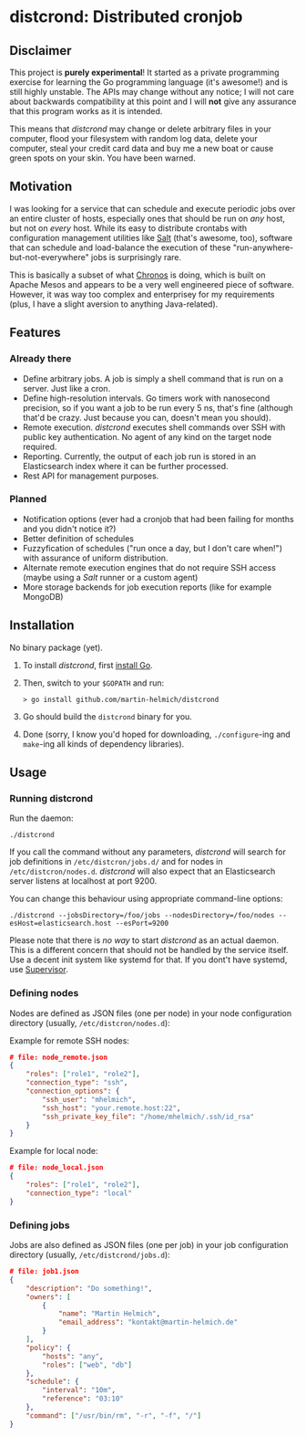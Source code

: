 distcrond: Distributed cronjob
==============================

Disclaimer
----------

This project is **purely experimental**! It started as a private programming exercise for learning the Go programming
language (it's awesome!) and is still highly unstable. The APIs may change without any notice; I will not care about
backwards compatibility at this point and I will **not** give any assurance that this program works as it is intended.

This means that *distcrond* may change or delete arbitrary files in your computer, flood your filesystem with random log
data, delete your computer, steal your credit card data and buy me a new boat or cause green spots on your skin. You have
been warned.

Motivation
----------

I was looking for a service that can schedule and execute periodic jobs over an entire cluster of hosts, especially ones
that should be run on *any* host, but not on *every* host. While its easy to distribute crontabs with configuration
management utilities like [Salt](http://saltstack.com) (that's awesome, too), software that
can schedule and load-balance the execution of these "run-anywhere-but-not-everywhere" jobs is surprisingly rare.

This is basically a subset of what [Chronos](https://github.com/mesos/chronos) is doing, which is built on Apache Mesos
and appears to be a very well engineered piece of software. However, it was way too complex and
enterprisey for my requirements (plus, I have a slight aversion to anything Java-related).

Features
--------

### Already there

- Define arbitrary jobs. A job is simply a shell command that is run on a server. Just like a cron.
- Define high-resolution intervals. Go timers work with nanosecond precision, so if you want a job to be run every
  5 ns, that's fine (although that'd be crazy. Just because you can, doesn't mean you should).
- Remote execution. *distcrond* executes shell commands over SSH with public key authentication. No agent of any kind on
  the target node required.
- Reporting. Currently, the output of each job run is stored in an Elasticsearch index where it can be further
  processed.
- Rest API for management purposes.

### Planned

- Notification options (ever had a cronjob that had been failing for months and you didn't notice it?)
- Better definition of schedules
- Fuzzyfication of schedules ("run once a day, but I don't care when!") with assurance of uniform distribution.
- Alternate remote execution engines that do not require SSH access (maybe using a *Salt* runner or a custom agent)
- More storage backends for job execution reports (like for example MongoDB)

Installation
------------

No binary package (yet).

1. To install *distcrond*, first [install Go](https://golang.org/doc/install).

2. Then, switch to your `$GOPATH` and run:

    ```
    > go install github.com/martin-helmich/distcrond
    ```

3. Go should build the `distcrond` binary for you.

4. Done (sorry, I know you'd hoped for downloading, `./configure`-ing and `make`-ing all kinds of
   dependency libraries).

Usage
-----

### Running distcrond

Run the daemon:

    ./distcrond

If you call the command without any parameters, *distcrond* will search for job definitions in `/etc/distcron/jobs.d/`
and for nodes in `/etc/distcron/nodes.d`. *distcrond* will also expect that an Elasticsearch server listens at
localhost at port 9200.

You can change this behaviour using appropriate command-line options:

    ./distcrond --jobsDirectory=/foo/jobs --nodesDirectory=/foo/nodes --esHost=elasticsearch.host --esPort=9200

Please note that there is *no way* to start *distcrond* as an actual daemon. This is a different concern that should
not be handled by the service itself. Use a decent init system like systemd for that. If you dont't have systemd, use
[Supervisor](http://supervisord.org).

### Defining nodes

Nodes are defined as JSON files (one per node) in your node configuration directory (usually, `/etc/distcron/nodes.d`):

Example for remote SSH nodes:

```json
# file: node_remote.json
{
    "roles": ["role1", "role2"],
    "connection_type": "ssh",
    "connection_options": {
        "ssh_user": "mhelmich",
        "ssh_host": "your.remote.host:22",
        "ssh_private_key_file": "/home/mhelmich/.ssh/id_rsa"
    }
}
```

Example for local node:

```json
# file: node_local.json
{
    "roles": ["role1", "role2"],
    "connection_type": "local"
}
```

### Defining jobs

Jobs are also defined as JSON files (one per job) in your job configuration directory (usually, `/etc/distcrond/jobs.d`):

```json
# file: job1.json
{
    "description": "Do something!",
    "owners": [
        {
            "name": "Martin Helmich",
            "email_address": "kontakt@martin-helmich.de"
        }
    ],
    "policy": {
        "hosts": "any",
        "roles": ["web", "db"]
    },
    "schedule": {
        "interval": "10m",
        "reference": "03:10"
    },
    "command": ["/usr/bin/rm", "-r", "-f", "/"]
}
```
